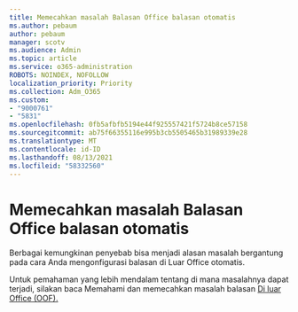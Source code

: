```yaml
---
title: Memecahkan masalah Balasan Office balasan otomatis
ms.author: pebaum
author: pebaum
manager: scotv
ms.audience: Admin
ms.topic: article
ms.service: o365-administration
ROBOTS: NOINDEX, NOFOLLOW
localization_priority: Priority
ms.collection: Adm_O365
ms.custom:
- "9000761"
- "5831"
ms.openlocfilehash: 0fb5afbfb5194e44f925557421f5724b8ce57158
ms.sourcegitcommit: ab75f66355116e995b3cb5505465b31989339e28
ms.translationtype: MT
ms.contentlocale: id-ID
ms.lasthandoff: 08/13/2021
ms.locfileid: "58332560"
---
```

# <a name="troubleshooting-out-of-office-automatic-replies"></a>Memecahkan masalah Balasan Office balasan otomatis

Berbagai kemungkinan penyebab bisa menjadi alasan masalah bergantung pada cara Anda mengonfigurasi balasan di Luar Office otomatis.

Untuk pemahaman yang lebih mendalam tentang di mana masalahnya dapat terjadi, silakan baca Memahami dan memecahkan masalah balasan [Di luar Office (OOF).](https://docs.microsoft.com/exchange/troubleshoot/email-delivery/understand-troubleshoot-oof-replies)